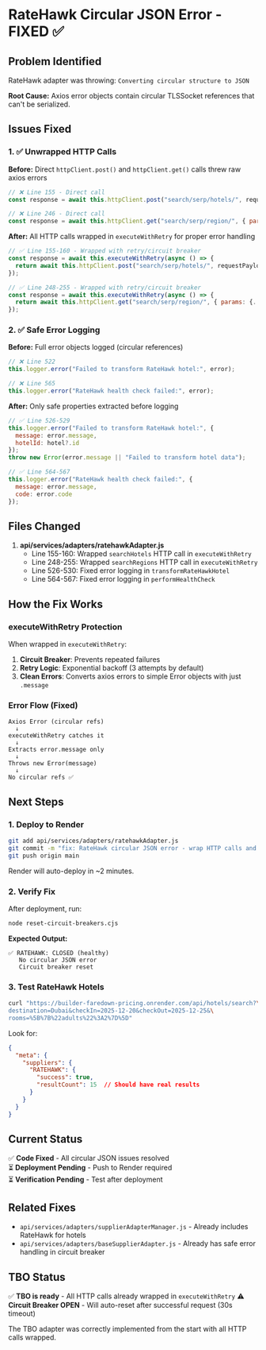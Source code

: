 # RateHawk Circular JSON Error - FIXED ✅

## Problem Identified

RateHawk adapter was throwing: `Converting circular structure to JSON`

**Root Cause:** Axios error objects contain circular TLSSocket references that can't be serialized.

## Issues Fixed

### 1. ✅ Unwrapped HTTP Calls
**Before:** Direct `httpClient.post()` and `httpClient.get()` calls threw raw axios errors
```javascript
// ❌ Line 155 - Direct call
const response = await this.httpClient.post("search/serp/hotels/", requestPayload);

// ❌ Line 246 - Direct call  
const response = await this.httpClient.get("search/serp/region/", { params: {...} });
```

**After:** All HTTP calls wrapped in `executeWithRetry` for proper error handling
```javascript
// ✅ Line 155-160 - Wrapped with retry/circuit breaker
const response = await this.executeWithRetry(async () => {
  return await this.httpClient.post("search/serp/hotels/", requestPayload);
});

// ✅ Line 248-255 - Wrapped with retry/circuit breaker
const response = await this.executeWithRetry(async () => {
  return await this.httpClient.get("search/serp/region/", { params: {...} });
});
```

### 2. ✅ Safe Error Logging
**Before:** Full error objects logged (circular references)
```javascript
// ❌ Line 522
this.logger.error("Failed to transform RateHawk hotel:", error);

// ❌ Line 565
this.logger.error("RateHawk health check failed:", error);
```

**After:** Only safe properties extracted before logging
```javascript
// ✅ Line 526-529
this.logger.error("Failed to transform RateHawk hotel:", {
  message: error.message,
  hotelId: hotel?.id
});
throw new Error(error.message || "Failed to transform hotel data");

// ✅ Line 564-567
this.logger.error("RateHawk health check failed:", {
  message: error.message,
  code: error.code
});
```

## Files Changed

1. **api/services/adapters/ratehawkAdapter.js**
   - Line 155-160: Wrapped `searchHotels` HTTP call in `executeWithRetry`
   - Line 248-255: Wrapped `searchRegions` HTTP call in `executeWithRetry`
   - Line 526-530: Fixed error logging in `transformRateHawkHotel`
   - Line 564-567: Fixed error logging in `performHealthCheck`

## How the Fix Works

### executeWithRetry Protection
When wrapped in `executeWithRetry`:
1. **Circuit Breaker**: Prevents repeated failures
2. **Retry Logic**: Exponential backoff (3 attempts by default)
3. **Clean Errors**: Converts axios errors to simple Error objects with just `.message`

### Error Flow (Fixed)
```
Axios Error (circular refs)
  ↓
executeWithRetry catches it
  ↓
Extracts error.message only
  ↓
Throws new Error(message)
  ↓
No circular refs ✅
```

## Next Steps

### 1. Deploy to Render
```bash
git add api/services/adapters/ratehawkAdapter.js
git commit -m "fix: RateHawk circular JSON error - wrap HTTP calls and fix error logging"
git push origin main
```

Render will auto-deploy in ~2 minutes.

### 2. Verify Fix
After deployment, run:
```bash
node reset-circuit-breakers.cjs
```

**Expected Output:**
```
✅ RATEHAWK: CLOSED (healthy)
   No circular JSON error
   Circuit breaker reset
```

### 3. Test RateHawk Hotels
```bash
curl "https://builder-faredown-pricing.onrender.com/api/hotels/search?\
destination=Dubai&checkIn=2025-12-20&checkOut=2025-12-25&\
rooms=%5B%7B%22adults%22%3A2%7D%5D"
```

Look for:
```json
{
  "meta": {
    "suppliers": {
      "RATEHAWK": {
        "success": true,
        "resultCount": 15  // Should have real results
      }
    }
  }
}
```

## Current Status

✅ **Code Fixed** - All circular JSON issues resolved  
⏳ **Deployment Pending** - Push to Render required  
⏳ **Verification Pending** - Test after deployment

## Related Fixes

- `api/services/adapters/supplierAdapterManager.js` - Already includes RateHawk for hotels
- `api/services/adapters/baseSupplierAdapter.js` - Already has safe error handling in circuit breaker

## TBO Status

✅ **TBO is ready** - All HTTP calls already wrapped in `executeWithRetry`
⚠️ **Circuit Breaker OPEN** - Will auto-reset after successful request (30s timeout)

The TBO adapter was correctly implemented from the start with all HTTP calls wrapped.
